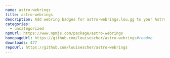 ```yaml
---
name: astro-webrings
title: astro-webrings
description: Add webring badges for astro-webrings.lou.gg to your Astro site with ease!
categories:
  - uncategorized
npmUrl: https://www.npmjs.com/package/astro-webrings
homepageUrl: https://github.com/louisescher/astro-webrings#readme
downloads: 477
repoUrl: https://github.com/louisescher/astro-webrings
---
```

